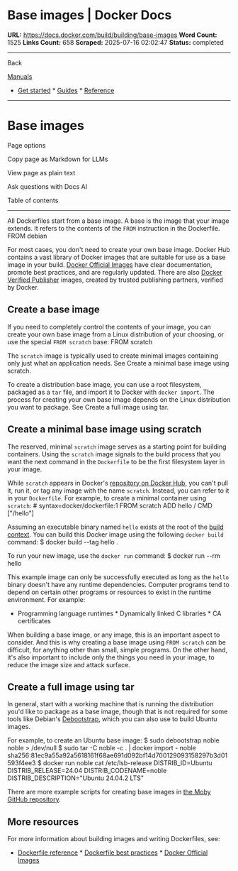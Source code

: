 # Base images | Docker Docs

**URL:** https://docs.docker.com/build/building/base-images
**Word Count:** 1525
**Links Count:** 658
**Scraped:** 2025-07-16 02:02:47
**Status:** completed

---

Back

[Manuals](https://docs.docker.com/manuals/)

  * [Get started](https://docs.docker.com/get-started/)   * [Guides](https://docs.docker.com/guides/)   * [Reference](https://docs.docker.com/reference/)

* * *

# Base images

Page options

Copy page as Markdown for LLMs

View page as plain text

Ask questions with Docs AI

Table of contents

* * *

All Dockerfiles start from a base image. A base is the image that your image extends. It refers to the contents of the `FROM` instruction in the Dockerfile.               FROM debian

For most cases, you don't need to create your own base image. Docker Hub contains a vast library of Docker images that are suitable for use as a base image in your build. [Docker Official Images](https://docs.docker.com/docker-hub/image-library/trusted-content/#docker-official-images) have clear documentation, promote best practices, and are regularly updated. There are also [Docker Verified Publisher](https://docs.docker.com/docker-hub/image-library/trusted-content/#verified-publisher-images) images, created by trusted publishing partners, verified by Docker.

## Create a base image

If you need to completely control the contents of your image, you can create your own base image from a Linux distribution of your choosing, or use the special `FROM scratch` base:               FROM scratch

The `scratch` image is typically used to create minimal images containing only just what an application needs. See Create a minimal base image using scratch.

To create a distribution base image, you can use a root filesystem, packaged as a `tar` file, and import it to Docker with `docker import`. The process for creating your own base image depends on the Linux distribution you want to package. See Create a full image using tar.

## Create a minimal base image using scratch

The reserved, minimal `scratch` image serves as a starting point for building containers. Using the `scratch` image signals to the build process that you want the next command in the `Dockerfile` to be the first filesystem layer in your image.

While `scratch` appears in Docker's [repository on Docker Hub](https://hub.docker.com/_/scratch), you can't pull it, run it, or tag any image with the name `scratch`. Instead, you can refer to it in your `Dockerfile`. For example, to create a minimal container using `scratch`:               # syntax=docker/dockerfile:1     FROM scratch     ADD hello /     CMD ["/hello"]

Assuming an executable binary named `hello` exists at the root of the [build context](https://docs.docker.com/build/concepts/context/). You can build this Docker image using the following `docker build` command:               $ docker build --tag hello .     

To run your new image, use the `docker run` command:               $ docker run --rm hello     

This example image can only be successfully executed as long as the `hello` binary doesn't have any runtime dependencies. Computer programs tend to depend on certain other programs or resources to exist in the runtime environment. For example:

  * Programming language runtimes   * Dynamically linked C libraries   * CA certificates

When building a base image, or any image, this is an important aspect to consider. And this is why creating a base image using `FROM scratch` can be difficult, for anything other than small, simple programs. On the other hand, it's also important to include only the things you need in your image, to reduce the image size and attack surface.

## Create a full image using tar

In general, start with a working machine that is running the distribution you'd like to package as a base image, though that is not required for some tools like Debian's [Debootstrap](https://wiki.debian.org/Debootstrap), which you can also use to build Ubuntu images.

For example, to create an Ubuntu base image:               $ sudo debootstrap noble noble > /dev/null     $ sudo tar -C noble -c . | docker import - noble          sha256:81ec9a55a92a5618161f68ae691d092bf14d700129093158297b3d01593f4ee3          $ docker run noble cat /etc/lsb-release          DISTRIB_ID=Ubuntu     DISTRIB_RELEASE=24.04     DISTRIB_CODENAME=noble     DISTRIB_DESCRIPTION="Ubuntu 24.04.2 LTS"

There are more example scripts for creating base images in [the Moby GitHub repository](https://github.com/moby/moby/blob/master/contrib).

## More resources

For more information about building images and writing Dockerfiles, see:

  * [Dockerfile reference](https://docs.docker.com/reference/dockerfile/)   * [Dockerfile best practices](https://docs.docker.com/build/building/best-practices/)   * [Docker Official Images](https://docs.docker.com/docker-hub/image-library/trusted-content/#docker-official-images)